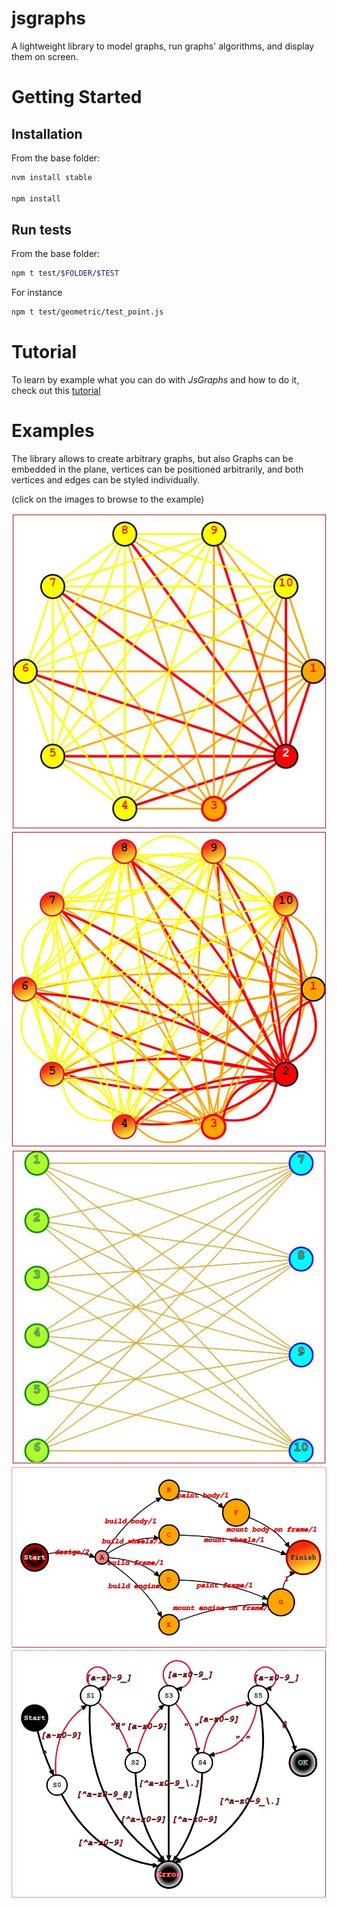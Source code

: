 # jsgraphs
A lightweight library to model graphs, run graphs' algorithms, and display them on screen.

# Getting Started

## Installation

From the base folder:

```bash
nvm install stable

npm install
```

## Run tests

From the base folder:

```bash
npm t test/$FOLDER/$TEST
```

For instance

```bash
npm t test/geometric/test_point.js
```

# Tutorial

To learn by example what you can do with _JsGraphs_ and how to do it, check out this [tutorial](./readme/tutorial.md)

# Examples

The library allows to create arbitrary graphs, but also
Graphs can be embedded in the plane, vertices can be positioned arbitrarily, and both vertices and edges can be styled individually.

(click on the images to browse to the example)

[![Complete Graph](readme/img/complete.jpg)![Same Complete Graph, with arc rather than segments](readme/img/complete_arcs.jpg)](readme/examples.md#complete-graphs)
[![Bipartite Complete Graph](readme/img/bipartite_complete.jpg)](readme/examples.md#complete-bipartite-graphs)
[![DAG](readme/img/dag.jpg)](readme/examples.md#dag)
[![FSA](readme/img/regex_fsa.jpg)](readme/examples.md#regex-finite-state-automaton)